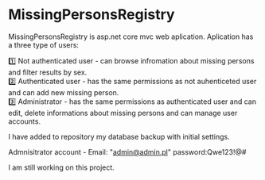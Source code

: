 # MissingPersonsRegistry

MissingPersonsRegistry is asp.net core mvc web aplication. Aplication has a three type of users:

:one: Not authenticated user - can browse infromation about missing persons and filter results by sex.<br/>
:two: Authenticated user - has the same permissions as not auhenticeted user and can add new missing person.<br/>
:three: Administrator - has the same permissions as authenticated user and can edit, delete informations about missing persons and can manage user accounts.

I have added to repository my database backup with initial settings.

Admnisitrator account - Email: "admin@admin.pl" password:Qwe123!@#

I am still working on this project.
